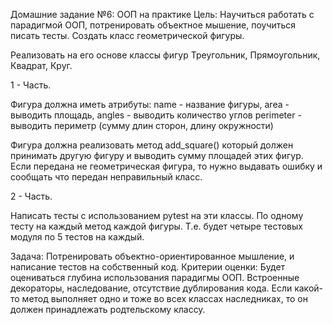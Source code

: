 Домашние задание №6: ООП на практике
Цель: Научиться работать с парадигмой ООП, потренировать объектное мышение, поучиться писать тесты. Создать класс геометрической фигуры.

Реализовать на его основе классы фигур Треугольник, Прямоугольник, Квадрат, Круг.

1 - Часть.

Фигура должна иметь атрибуты: name - название фигуры, area - выводить площадь, angles - выводить количество углов perimeter - выводить периметр (сумму длин сторон, длину окружности)

Фигура должна реализовать метод add_square() который должен принимать другую фигуру и выводить сумму площадей этих фигур. Если передана не геометрическая фигура, то нужно выдавать ошибку и сообщать что передан неправильный класс.

2 - Часть.

Написать тесты с использованием pytest на эти классы. По одному тесту на каждый метод каждой фигуры. Т.е. будет четыре тестовых модуля по 5 тестов на каждый.

Задача: Потренировать объектно-ориентированное мышление, и написание тестов на собственный код. Критерии оценки: Будет оцениваться глубина использования парадигмы ООП. Встроенные декораторы, наследование, отсутствие дублирования кода. Если какой-то метод выполняет одно и тоже во всех классах наследниках, то он должен принадлежать родтельскому классу.